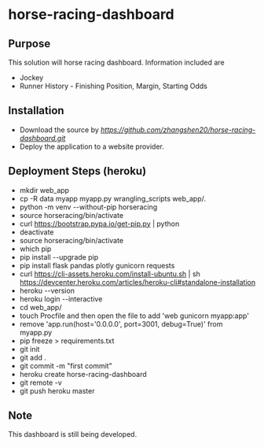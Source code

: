 # horse-racing-dashboard

## Purpose

This solution will horse racing dashboard. Information included are
- Jockey
- Runner History - Finishing Position, Margin, Starting Odds

## Installation

- Download the source by _https://github.com/zhangshen20/horse-racing-dashboard.git_
- Deploy the application to a website provider.

## Deployment Steps (heroku)

- mkdir web_app
- cp -R data myapp myapp.py wrangling_scripts web_app/.
- python -m venv --without-pip horseracing
- source horseracing/bin/activate
- curl https://bootstrap.pypa.io/get-pip.py | python
- deactivate
- source horseracing/bin/activate
- which pip
- pip install --upgrade pip
- pip install flask pandas plotly gunicorn requests
- curl https://cli-assets.heroku.com/install-ubuntu.sh | sh https://devcenter.heroku.com/articles/heroku-cli#standalone-installation 
- heroku --version
- heroku login --interactive
- cd web_app/
- touch Procfile and then open the file to add 'web gunicorn myapp:app'
- remove 'app.run(host='0.0.0.0', port=3001, debug=True)' from myapp.py
- pip freeze > requirements.txt
- git init
- git add .
- git commit -m "first commit"
- heroku create horse-racing-dashboard
- git remote -v
- git push heroku master

## Note

This dashboard is still being developed.
